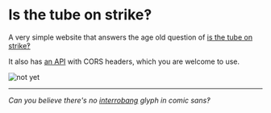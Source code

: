 Is the tube on strike&#8253;
====================
A very simple website that answers the age old question of [is the tube on strike&#8253;](https://isthetubeonstrike.com/)

It also has [an API](https://isthetubeonstrike.com/api.json) with CORS headers, which you are welcome to use.

![not yet](https://i.imgur.com/Za385yf.png)

---

_Can you believe there's no [interrobang](https://en.wikipedia.org/wiki/Interrobang) glyph in comic sans&#8253;_
